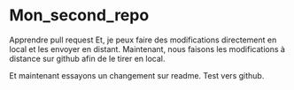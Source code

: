 # Mon_second_repo
Apprendre pull request
Et, je peux faire des modifications directement en local et les envoyer en distant.
Maintenant, nous faisons les modifications à distance sur github afin de le tirer en local.

Et maintenant essayons un changement sur readme.
Test vers github.